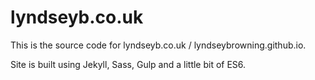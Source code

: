 # lyndseyb.co.uk

This is the source code for lyndseyb.co.uk / lyndseybrowning.github.io.

Site is built using Jekyll, Sass, Gulp and a little bit of ES6.

